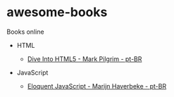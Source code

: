 # awesome-books
Books online

- HTML
	* [Dive Into HTML5 - Mark Pilgrim - pt-BR](https://diveintohtml5.com.br)
	
- JavaScript
	* [Eloquent JavaScript - Marijn Haverbeke - pt-BR](https://braziljs.github.io/eloquente-javascript)